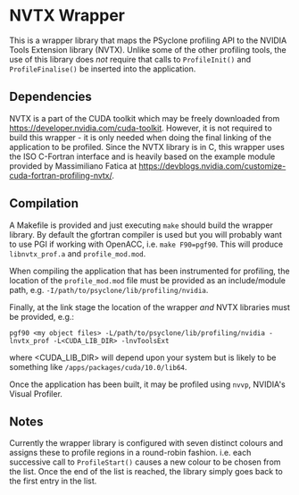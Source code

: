 # NVTX Wrapper #

This is a wrapper library that maps the PSyclone profiling API to the
NVIDIA Tools Extension library (NVTX). Unlike some of the other
profiling tools, the use of this library does *not* require that calls
to `ProfileInit()` and `ProfileFinalise()` be inserted into the
application.

## Dependencies ##

NVTX is a part of the CUDA toolkit which may be freely downloaded from
https://developer.nvidia.com/cuda-toolkit. However, it is not required
to build this wrapper - it is only needed when doing the final linking
of the application to be profiled. Since the NVTX library is in C,
this wrapper uses the ISO C-Fortran interface and is heavily based on
the example module provided by Massimiliano Fatica at
https://devblogs.nvidia.com/customize-cuda-fortran-profiling-nvtx/.

## Compilation ##

A Makefile is provided and just executing `make` should build the wrapper
library. By default the gfortran compiler is used but you will probably
want to use PGI if working with OpenACC, i.e. `make F90=pgf90`. This will
produce `libnvtx_prof.a` and `profile_mod.mod`.

When compiling the application that has been instrumented for
profiling, the location of the `profile_mod.mod` file must be provided
as an include/module path, e.g. `-I/path/to/psyclone/lib/profiling/nvidia`.

Finally, at the link stage the location of the wrapper *and* NVTX
libraries must be provided, e.g.:

    pgf90 <my object files> -L/path/to/psyclone/lib/profiling/nvidia -lnvtx_prof -L<CUDA_LIB_DIR> -lnvToolsExt

where <CUDA_LIB_DIR> will depend upon your system but is likely to be
something like `/apps/packages/cuda/10.0/lib64`.

Once the application has been built, it may be profiled using `nvvp`,
NVIDIA's Visual Profiler.

## Notes ##

Currently the wrapper library is configured with seven distinct
colours and assigns these to profile regions in a round-robin
fashion. i.e. each successive call to `ProfileStart()` causes a new
colour to be chosen from the list.  Once the end of the list is
reached, the library simply goes back to the first entry in the list.

